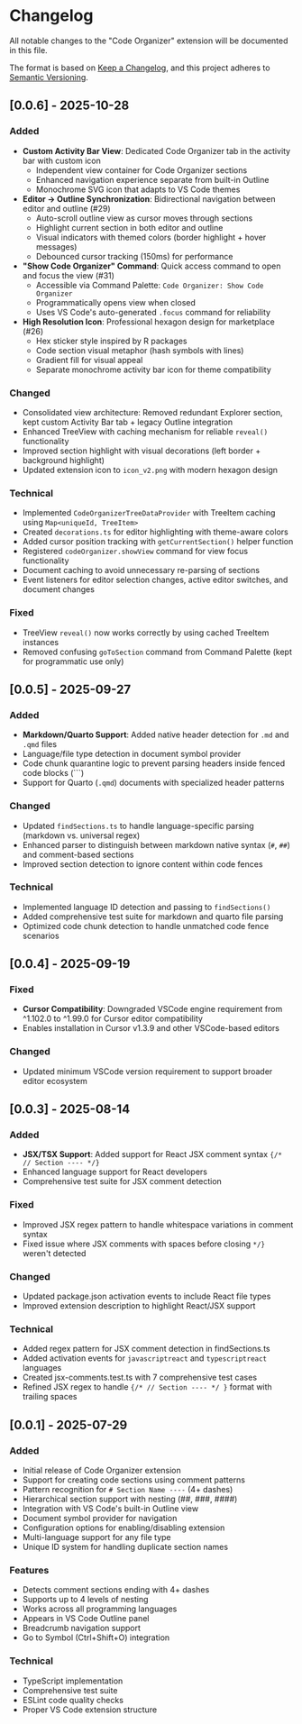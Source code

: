 # Changelog

All notable changes to the "Code Organizer" extension will be documented in this file.

The format is based on [Keep a Changelog](https://keepachangelog.com/en/1.0.0/),
and this project adheres to [Semantic Versioning](https://semver.org/spec/v2.0.0.html).


## [0.0.6] - 2025-10-28

### Added

- **Custom Activity Bar View**: Dedicated Code Organizer tab in the activity bar with custom icon
  - Independent view container for Code Organizer sections
  - Enhanced navigation experience separate from built-in Outline
  - Monochrome SVG icon that adapts to VS Code themes
- **Editor → Outline Synchronization**: Bidirectional navigation between editor and outline (#29)
  - Auto-scroll outline view as cursor moves through sections
  - Highlight current section in both editor and outline
  - Visual indicators with themed colors (border highlight + hover messages)
  - Debounced cursor tracking (150ms) for performance
- **"Show Code Organizer" Command**: Quick access command to open and focus the view (#31)
  - Accessible via Command Palette: `Code Organizer: Show Code Organizer`
  - Programmatically opens view when closed
  - Uses VS Code's auto-generated `.focus` command for reliability
- **High Resolution Icon**: Professional hexagon design for marketplace (#26)
  - Hex sticker style inspired by R packages
  - Code section visual metaphor (hash symbols with lines)
  - Gradient fill for visual appeal
  - Separate monochrome activity bar icon for theme compatibility

### Changed

- Consolidated view architecture: Removed redundant Explorer section, kept custom Activity Bar tab + legacy Outline integration
- Enhanced TreeView with caching mechanism for reliable `reveal()` functionality
- Improved section highlight with visual decorations (left border + background highlight)
- Updated extension icon to `icon_v2.png` with modern hexagon design

### Technical

- Implemented `CodeOrganizerTreeDataProvider` with TreeItem caching using `Map<uniqueId, TreeItem>`
- Created `decorations.ts` for editor highlighting with theme-aware colors
- Added cursor position tracking with `getCurrentSection()` helper function
- Registered `codeOrganizer.showView` command for view focus functionality
- Document caching to avoid unnecessary re-parsing of sections
- Event listeners for editor selection changes, active editor switches, and document changes

### Fixed

- TreeView `reveal()` now works correctly by using cached TreeItem instances
- Removed confusing `goToSection` command from Command Palette (kept for programmatic use only)

## [0.0.5] - 2025-09-27

### Added

- **Markdown/Quarto Support**: Added native header detection for `.md` and `.qmd` files
- Language/file type detection in document symbol provider
- Code chunk quarantine logic to prevent parsing headers inside fenced code blocks (```)
- Support for Quarto (`.qmd`) documents with specialized header patterns

### Changed

- Updated `findSections.ts` to handle language-specific parsing (markdown vs. universal regex)
- Enhanced parser to distinguish between markdown native syntax (`#`, `##`) and comment-based sections
- Improved section detection to ignore content within code fences

### Technical

- Implemented language ID detection and passing to `findSections()`
- Added comprehensive test suite for markdown and quarto file parsing
- Optimized code chunk detection to handle unmatched code fence scenarios

## [0.0.4] - 2025-09-19

### Fixed

- **Cursor Compatibility**: Downgraded VSCode engine requirement from ^1.102.0 to ^1.99.0 for Cursor editor compatibility
- Enables installation in Cursor v1.3.9 and other VSCode-based editors

### Changed

- Updated minimum VSCode version requirement to support broader editor ecosystem

## [0.0.3] - 2025-08-14

### Added

- **JSX/TSX Support**: Added support for React JSX comment syntax `{/* // Section ---- */}`
- Enhanced language support for React developers
- Comprehensive test suite for JSX comment detection

### Fixed

- Improved JSX regex pattern to handle whitespace variations in comment syntax
- Fixed issue where JSX comments with spaces before closing `*/}` weren't detected

### Changed

- Updated package.json activation events to include React file types
- Improved extension description to highlight React/JSX support

### Technical

- Added regex pattern for JSX comment detection in findSections.ts
- Added activation events for `javascriptreact` and `typescriptreact` languages
- Created jsx-comments.test.ts with 7 comprehensive test cases
- Refined JSX regex to handle `{/* // Section ---- */ }` format with trailing spaces

## [0.0.1] - 2025-07-29

### Added

- Initial release of Code Organizer extension
- Support for creating code sections using comment patterns
- Pattern recognition for `# Section Name ----` (4+ dashes)
- Hierarchical section support with nesting (##, ###, ####)
- Integration with VS Code's built-in Outline view
- Document symbol provider for navigation
- Configuration options for enabling/disabling extension
- Multi-language support for any file type
- Unique ID system for handling duplicate section names

### Features

- Detects comment sections ending with 4+ dashes
- Supports up to 4 levels of nesting
- Works across all programming languages
- Appears in VS Code Outline panel
- Breadcrumb navigation support
- Go to Symbol (Ctrl+Shift+O) integration

### Technical

- TypeScript implementation
- Comprehensive test suite
- ESLint code quality checks
- Proper VS Code extension structure